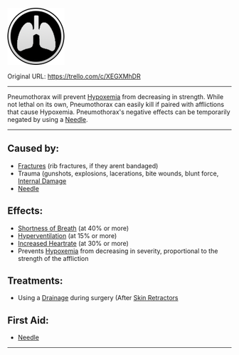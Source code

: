 ![lung2.png\|200](./Pneumothorax%20-%20Attachments/6718845db30472d958dd7a51.png)

Original URL: https://trello.com/c/XEGXMhDR

---

Pneumothorax will prevent [Hypoxemia](../Blood/Hypoxemia.md) from decreasing in strength. While not lethal on its own, Pneumothorax can easily kill if paired with afflictions that cause Hypoxemia. Pneumothorax's negative effects can be temporarily negated by using a [Needle](../Items/Needle.md).

---

## Caused by:

- [Fractures](../Bones/Fractures.md) (rib fractures, if they arent bandaged)
- Trauma (gunshots, explosions, lacerations, bite wounds, blunt force, [Internal Damage](../Any%20bodypart/archived/Internal%20Damage.md)
- [Needle](../Items/Needle.md)

## Effects:

- [Shortness of Breath](../Symptoms/Shortness%20of%20Breath.md) (at 40% or more)
- [Hyperventilation](Hyperventilation.md) (at 15% or more)
- [Increased Heartrate](../Symptoms/Increased%20Heartrate.md) (at 30% or more)
- Prevents [Hypoxemia](../Blood/Hypoxemia.md) from decreasing in severity, proportional to the strength of the affliction

## Treatments:

- Using a [Drainage](../Items/Drainage.md) during surgery (After [Skin Retractors](../Items/Skin%20Retractors.md)

## First Aid:

- [Needle](../Items/Needle.md)

---

